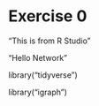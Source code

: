 Exercise 0
================

“This is from R Studio”

“Hello Network”

library(“tidyverse”)

library(“igraph”)
